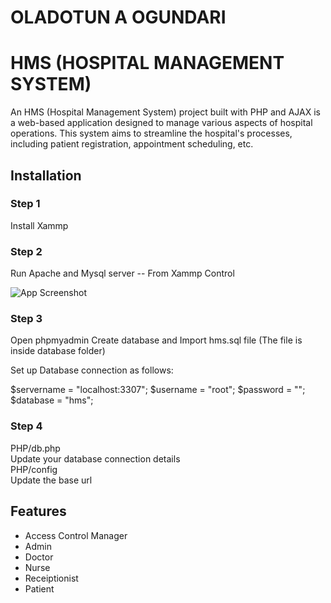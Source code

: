 # OLADOTUN A OGUNDARI

# HMS (HOSPITAL MANAGEMENT SYSTEM)

An HMS (Hospital Management System) project built with PHP and AJAX is a web-based application designed to manage various aspects of hospital operations. This system aims to streamline the hospital's processes, including patient registration, appointment scheduling, etc.


## Installation

### Step 1
Install Xammp

### Step 2
Run Apache and Mysql server -- From Xammp Control

![App Screenshot](https://i.postimg.cc/wvpcSvTw/image.png)


### Step 3
Open phpmyadmin 
Create database
and Import hms.sql file (The file is inside database folder)

Set up Database connection as follows:

$servername = "localhost:3307";
$username = "root";
$password = "";
$database = "hms";

### Step 4
PHP/db.php\
Update your database connection details\
PHP/config\
Update the base url


    
## Features 

- Access Control Manager
- Admin
- Doctor
- Nurse
- Receiptionist
- Patient

